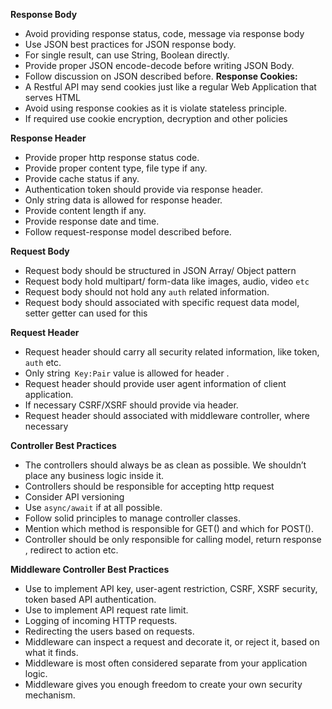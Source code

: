 **Response Body**
* Avoid providing response status, code, message via response body 
* Use JSON best practices for JSON response body. 
* For single result, can use String, Boolean directly. 
* Provide proper JSON encode-decode before writing JSON Body.
* Follow discussion on JSON described before.
**Response Cookies:**
* A Restful API may send cookies just like a regular Web Application that serves HTML 
* Avoid using response cookies as it is violate stateless principle.
* If required use cookie encryption, decryption and other policies

**Response Header**
* Provide proper http response status code. 
* Provide proper content type, file type if any.
* Provide cache status if any. 
* Authentication token should provide via response header.
* Only string data is allowed for response header. 
* Provide content length if any. 
* Provide response date and time. 
* Follow request-response model described before.

**Request Body**
* Request body should be structured in JSON Array/ Object pattern 
* Request body hold multipart/ form-data like images, audio, video `etc` 
* Request body should not hold any `auth` related information. 
* Request body should associated with specific request data model, setter getter can used for this

**Request Header**
* Request header should carry all security related information, like token, `auth` etc. 
* Only string` Key:Pair` value is allowed for header . 
* Request header should provide user agent information of client application.
* If necessary CSRF/XSRF should provide via header.
* Request header should associated with middleware controller, where necessary

**Controller Best Practices**
* The controllers should always be as clean as possible. We shouldn’t place any business logic inside it.
* Controllers should be responsible for accepting http request 
* Consider API versioning 
* Use `async/await` if at all possible. 
* Follow solid principles to manage controller classes. 
* Mention which method is responsible for GET() and which for POST(). 
* Controller should be only responsible for calling model, return response , redirect to action etc.

**Middleware Controller Best Practices**
* Use to implement API key, user-agent restriction, CSRF, XSRF security, token based API authentication. 
* Use to implement API request rate limit. 
* Logging of incoming HTTP requests. 
* Redirecting the users based on requests.
* Middleware can inspect a request and decorate it, or reject it, based on what it finds. 
* Middleware is most often considered separate from your application logic. 
* Middleware gives you enough freedom to create your own security mechanism.
